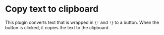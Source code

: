 # Copy text to clipboard

This plugin converts text that is wrapped in `{!` and `!}` to a button. When the button is clicked, it copies the text to the clipboard.
